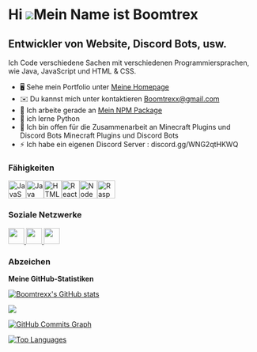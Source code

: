 Hi ![](https://user-images.githubusercontent.com/18350557/176309783-0785949b-9127-417c-8b55-ab5a4333674e.gif)Mein Name ist Boomtrex
================================================================================================================================

Entwickler von Website, Discord Bots, usw.
------------------------------------------

Ich Code verschiedene Sachen mit verschiedenen Programmiersprachen, wie Java, JavaScript und HTML & CSS.

* 🖥️  Sehe mein Portfolio unter [Meine Homepage](http://inktr.ee/Boomtrex)
* ✉️  Du kannst mich unter kontaktieren [Boomtrexx@gmail.com](mailto:Boomtrexx@gmail.com)
* 🚀  Ich arbeite gerade an [Mein NPM Package](http://github.com/Boomtrexx/say-hello-functions)
* 🧠  ich lerne Python
* 🤝  Ich bin offen für die Zusammenarbeit an Minecraft Plugins und Discord Bots Minecraft Plugins und Discord Bots
* ⚡  Ich habe ein eigenen Discord Server : discord.gg/WNG2qtHKWQ

### Fähigkeiten

<p align="left">
<a href="https://developer.mozilla.org/en-US/docs/Web/JavaScript" target="_blank" rel="noreferrer"><img src="https://raw.githubusercontent.com/danielcranney/readme-generator/main/public/icons/skills/javascript-colored.svg" width="36" height="36" alt="JavaScript" /></a><a href="https://www.oracle.com/java/" target="_blank" rel="noreferrer"><img src="https://raw.githubusercontent.com/danielcranney/readme-generator/main/public/icons/skills/java-colored.svg" width="36" height="36" alt="Java" /></a><a href="https://developer.mozilla.org/en-US/docs/Glossary/HTML5" target="_blank" rel="noreferrer"><img src="https://raw.githubusercontent.com/danielcranney/readme-generator/main/public/icons/skills/html5-colored.svg" width="36" height="36" alt="HTML5" /></a><a href="https://reactjs.org/" target="_blank" rel="noreferrer"><img src="https://raw.githubusercontent.com/danielcranney/readme-generator/main/public/icons/skills/react-colored.svg" width="36" height="36" alt="React" /></a><a href="https://nodejs.org/en/" target="_blank" rel="noreferrer"><img src="https://raw.githubusercontent.com/danielcranney/readme-generator/main/public/icons/skills/nodejs-colored.svg" width="36" height="36" alt="NodeJS" /></a><a href="https://www.raspberrypi.org/" target="_blank" rel="noreferrer"><img src="https://raw.githubusercontent.com/danielcranney/readme-generator/main/public/icons/skills/raspberrypi-colored.svg" width="36" height="36" alt="Raspberry Pi" /></a>
</p>

### Soziale Netzwerke

<p align="left"> <a href="https://www.github.com/Boomtrexx" target="_blank" rel="noreferrer"> <picture> <source media="(prefers-color-scheme: dark)" srcset="https://raw.githubusercontent.com/danielcranney/readme-generator/main/public/icons/socials/github-dark.svg" /> <source media="(prefers-color-scheme: light)" srcset="https://raw.githubusercontent.com/danielcranney/readme-generator/main/public/icons/socials/github.svg" /> <img src="https://raw.githubusercontent.com/danielcranney/readme-generator/main/public/icons/socials/github.svg" width="32" height="32" /> </picture> </a> <a href="http://www.instagram.com/_boomtrex" target="_blank" rel="noreferrer"> <picture> <source media="(prefers-color-scheme: dark)" srcset="undefined" /> <source media="(prefers-color-scheme: light)" srcset="https://raw.githubusercontent.com/danielcranney/readme-generator/main/public/icons/socials/instagram.svg" /> <img src="https://raw.githubusercontent.com/danielcranney/readme-generator/main/public/icons/socials/instagram.svg" width="32" height="32" /> </picture> </a> <a href="https://www.x.com/Boomtrexx" target="_blank" rel="noreferrer"> <picture> <source media="(prefers-color-scheme: dark)" srcset="https://raw.githubusercontent.com/danielcranney/readme-generator/main/public/icons/socials/twitter-dark.svg" /> <source media="(prefers-color-scheme: light)" srcset="https://raw.githubusercontent.com/danielcranney/readme-generator/main/public/icons/socials/twitter.svg" /> <img src="https://raw.githubusercontent.com/danielcranney/readme-generator/main/public/icons/socials/twitter.svg" width="32" height="32" /> </picture> </a></p>

### Abzeichen

<b>Meine GitHub-Statistiken</b>

<a href="http://www.github.com/Boomtrexx"><img src="https://github-readme-stats.vercel.app/api?username=Boomtrexx&show_icons=true&hide=&count_private=true&title_color=ec4899&text_color=f97316&icon_color=0891b2&bg_color=1c1917&hide_border=true&show_icons=true" alt="Boomtrexx's GitHub stats" /></a>

<a href="http://www.github.com/Boomtrexx"><img src="https://github-readme-streak-stats.herokuapp.com/?user=Boomtrexx&stroke=f97316&background=1c1917&ring=ec4899&fire=ec4899&currStreakNum=f97316&currStreakLabel=ec4899&sideNums=f97316&sideLabels=f97316&dates=f97316&hide_border=true" /></a>

<a href="http://www.github.com/Boomtrexx"><img src="https://github-readme-activity-graph.cyclic.app/graph?username=Boomtrexx&bg_color=1c1917&color=f97316&line=0891b2&point=f97316&area_color=1c1917&area=true&hide_border=true&custom_title=GitHub%20Commits%20Graph" alt="GitHub Commits Graph" /></a>

<a href="https://github.com/Boomtrexx" align="left"><img src="https://github-readme-stats.vercel.app/api/top-langs/?username=Boomtrexx&langs_count=10&title_color=ec4899&text_color=f97316&icon_color=0891b2&bg_color=1c1917&hide_border=true&locale=en&custom_title=Top%20%Languages" alt="Top Languages" /></a>
